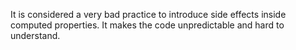 It is considered a very bad practice to introduce side effects inside computed properties. It makes the code unpredictable and hard to understand.
